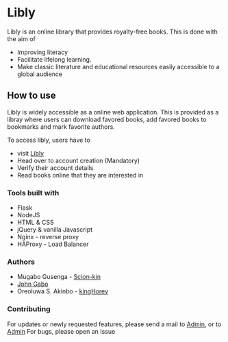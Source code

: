 # Libly

Libly is an online library that provides royalty-free books. This is done with the aim of

* Improving literacy
* Facilitate lifelong learning.
* Make classic literature and educational resources easily accessible to a global audience

## How to use
Libly is widely accessible as a online web application. 
This is provided as a libray where users can download favored books, add favored books to bookmarks and
mark favorite authors.

To access libly, users have to
* visit [Libly](https://libly.usernet.com)
* Head over to account creation (Mandatory)
* Verify their account details
* Read books online that they are interested in

### Tools built with
* Flask
* NodeJS
* HTML & CSS
* jQuery & vanilla Javascript
* Nginx - reverse proxy
* HAProxy - Load Balancer

### Authors
* Mugabo Gusenga - [Scion-kin](https://github.com/Scion-Kin)
* [John Gabo](https://github.com/GaboJohn)
* Oreoluwa S. Akinbo - [kingHorey](https://github.com/kingHorey)

### Contributing
For updates or newly requested features, please send a mail to [Admin](mailto://dinturner17@gmail.com), 
or to [Admin](mailto://oreoluwaakinbo.oa@gmail.com)
For bugs, please open an Issue
